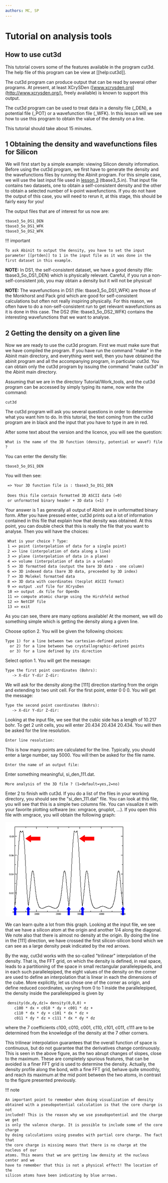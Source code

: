 ```yaml
---
authors: MC, SP
---
```


# Tutorial on analysis tools  

## How to use cut3d

This tutorial covers some of the features available in the program cut3d. The
help file of this program can be view at [[help:cut3d]].

The cut3d program can produce output that can be read by several other programs.
At present, at least XCrySDen ([www.xcrysden.org](http://www.xcrysden.org/), freely available)
is known to support this output.

The cut3d program can be used to treat data in a density file (\_DEN), a
potential file (\_POT) or a wavefunction file (\_WFK). In this lesson will we
see how to use this program to obtain the value of the density on a line.

This tutorial should take about 15 minutes.

## 1 Obtaining the density and wavefunctions files for Silicon

We will first start by a simple example: viewing Silicon density information.
Before using the cut3d program, we first have to generate the density and
the wavefunctions files by running the Abinit program. For this simple case,
we will use the last input file used in [lesson 3](base3)
(tbase3_5.in). That input file contains two datasets, one to obtain a
self-consistent density and the other to obtain a selected number of k-point wavefunctions.
If you do not have the output of this case, you will need to
rerun it, at this stage, this should be fairly easy for you!

The output files that are of interest for us now are:

    tbase3_5o_DS1_DEN
    tbase3_5o_DS1_WFK
    tbase3_5o_DS2_WFK

!!! important

    To ask Abinit to output the density, you have to set the input
    parameter [[prtden]] to 1 in the input file as it was done in the first dataset in this example.

**NOTE:** In DS1, the self-consistent dataset, we have a good density (file:
tbase3_5o_DS1_DEN) which is physically relevant. Careful, if you run a non-
self-consistent job, you may obtain a density but it will not be physical!

**NOTE:** The wavefunctions in DS1 (file: tbase3_5o_DS1_WFK) are those of the
Monkhorst and Pack grid which are good for self-consistent calculations but
often not really inspiring physically. For this reason, we often have to do a
non-self-consistent run to get relevant wavefunctions as it is done in this
case. The DS2 (file: tbase3_5o_DS2_WFK) contains the interesting wavefunctions
that we want to analyse.

## 2 Getting the density on a given line

Now we are ready to use the cut3d program. First we must make sure that we
have compiled the program. If you have run the command  "make" in the Abinit
main directory, and everything went well, then you have obtained the abinit
program and all the accompanying program, in particular cut3d. You can
obtain only the cut3d program by issuing the command  "make cut3d" in the Abinit main directory.

Assuming that we are in the directory Tutorial/Work_tools, and the cut3d
program can be accessed by simply typing its name, now write the command:

    cut3d

The cut3d program will ask you several questions in order to determine what
you want him to do. In this tutorial, the text coming from the cut3d program are
in black and the input that you have to type in are in  red.

After some text about the version and the licence, you will see the question:

    What is the name of the 3D function (density, potential or wavef) file ?

You can enter the density file:

    tbase3_5o_DS1_DEN

You will then see:

     => Your 3D function file is : tbase3_5o_DS1_DEN

     Does this file contain formatted 3D ASCII data (=0)
     or unformatted binary header + 3D data (=1) ?

Your answer is 1 as generally all output of Abinit are in unformatted binary
form. After you have pressed enter, cut3d prints out a lot of information
contained in this file that explain how that density was obtained. At this
point, you can double check that this is really the file that you want to
analyse. Then you will have the choices:

     What is your choice ? Type:
     1 => point (interpolation of data for a single point)
     2 => line (interpolation of data along a line)
     3 => plane (interpolation of data in a plane)
     4 => volume (interpolation of data in a volume)
     5 => 3D formatted data (output the bare 3D data - one column)
     6 => 3D indexed data (bare 3D data, preceeded by 3D index)
     7 => 3D Molekel formatted data
     8 => 3D data with coordinates (tecplot ASCII format)
     9 => output .xsf file for XCrysDen
     10 => output .dx file for OpenDx
     11 => compute atomic charge using the Hirshfeld method
     12 => NetCDF file
     13 => exit

As you can see, there are many options available! At the moment, we will do
something simple which is getting the density along a given line.

Choose option 2. You will be given the following choices:

    Type 1) for a line between two cartesian-defined points
      or 2) for a line between two crystallographic-defined points
      or 3) for a line defined by its direction

Select option 1. You will get the message:

    Type the first point coordinates (Bohrs):
       -> X-dir Y-dir Z-dir:

We will ask for the density along the [111] direction starting from the origin
and extending to two unit cell. For the first point, enter 0 0 0.
You will get the message:

    Type the second point coordinates (Bohrs):
       -> X-dir Y-dir Z-dir:

Looking at the input file, we see that the cubic side has a length of 10.217 bohr.
To get 2 unit cells, you will enter 20.434 20.434 20.434.
You will then be asked for the line resolution.

    Enter line resolution:

This is how many points are calculated for the line. Typically, you should
enter a large number, say 5000. You will then be asked for the file name.

    Enter the name of an output file:

Enter something meaningful, si_den_111.dat.

    More analysis of the 3D file ? (1=default=yes,2=no)

Enter 2 to finish with cut3d. If you do a list of the files in your working
directory, you should see the  "si_den_111.dat" file. You can look at this
file, you will see that this is a simple two columns file. You can visualize
it with your favorite plotting software (ex: xmgrace, gnuplot, ...). If you
open this file with xmgrace, you will obtain the following graph:

![](analysis_tools_assets/si_den_111.png)

We can learn quite a lot from this graph. Looking at the input file, we see
that we have a silicon atom at the origin and another 1/4 along the diagonal.
We note also that there is almost no density at the origin. By doing the line
in the [111] direction, we have crossed the first silicon-silicon bond which
we can see as a large density peak indicated by the red arrows.

By the way, cut3d works with the so-called "trilinear" interpolation of the
density. That is, the FFT grid, on which the density is defined, in real
space, leads to a partitioning of the space in small rectangular
parallelepipeds, and in each such parallelepiped, the eight values of the
density on the corner are used to define an interpolation that is linear in
each the dimensions of the cube. More explicitly, let us chose one of the
corner as origin, and define reduced coordinates, varying from 0 to 1 inside
the parallelepiped, the density inside the parallelepiped is given by

     density(dx,dy,dz)= density(0,0,0) +
        c100 * dx + c010 * dy + c001 * dz +
        c110 * dx * dy + c101 * dx * dz +
        c011 * dy * dz + c111 * dx * dy * dz

where the 7 coefficients c100, c010, c001, c110, c101, c011, c111 are to be
determined from the knowledge of the density at the 7 other corners.

This trilinear interpolation guarantees that the overall function of space is
continuous, but do not guarantee that the derivatives change continuously.
This is seen in the above figure, as the two abrupt changes of slopes, close
to the maximum. These are completely spurious features, that can be avoided is
a finer FFT grid is used to determine the density. Actually, the density
profile along the bond, with a fine FFT grid, behave quite smoothly, and reach
its maximum at the mid point between the two atoms, in contrast to the figure
presented previously.

!!! note

    An important point to remember when doing visualization of density
    obtained with a pseudopotential calculation is that the core charge is not
    included! This is the reason why we use pseudopotential and the charge we get
    is only the valence charge. It is possible to include some of the core charge
    by doing calculations using pseudos with partial core charge. The fact that
    the core charge is missing means that there is no charge at the nucleus of our
    atoms. This means that we are getting low density at the nucleus center and we
    have to remember that this is not a physical effect! The location of the
    silicon atoms have been indicating by blue arrows.
